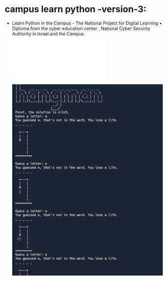 # campus learn python -version-3:
* Learn Python in the Campus - The National Project for Digital Learning ▪  Diploma from the cyber education center , National Cyber Security Authority in Israel and the Campus. 
 ![](assignment%20for%20sub/assignment.py)
<br>![](A%20rolling%20task/1_u6GKJWxdgn-hOEIdUZu5Aw.png)
